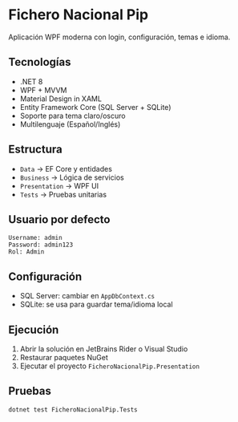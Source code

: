 # Fichero Nacional Pip

Aplicación WPF moderna con login, configuración, temas e idioma.

## Tecnologías

- .NET 8
- WPF + MVVM
- Material Design in XAML
- Entity Framework Core (SQL Server + SQLite)
- Soporte para tema claro/oscuro
- Multilenguaje (Español/Inglés)

## Estructura

- `Data` → EF Core y entidades
- `Business` → Lógica de servicios
- `Presentation` → WPF UI
- `Tests` → Pruebas unitarias

## Usuario por defecto

```
Username: admin
Password: admin123
Rol: Admin
```

## Configuración

- SQL Server: cambiar en `AppDbContext.cs`
- SQLite: se usa para guardar tema/idioma local

## Ejecución

1. Abrir la solución en JetBrains Rider o Visual Studio
2. Restaurar paquetes NuGet
3. Ejecutar el proyecto `FicheroNacionalPip.Presentation`

## Pruebas

```bash
dotnet test FicheroNacionalPip.Tests
```
